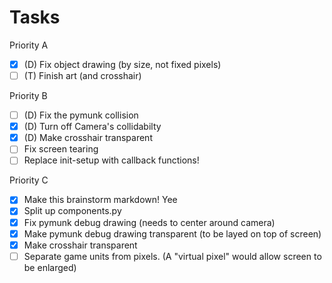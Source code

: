 # Tasks

Priority A
- [x] (D) Fix object drawing (by size, not fixed pixels)
- [ ] (T) Finish art (and crosshair)

Priority B
- [ ] (D) Fix the pymunk collision
- [x] (D) Turn off Camera's collidabilty
- [x] (D) Make crosshair transparent
- [ ] Fix screen tearing
- [ ] Replace init-setup with callback functions!

Priority C
- [x] Make this brainstorm markdown! Yee
- [x] Split up components.py 
- [x] Fix pymunk debug drawing (needs to center around camera)
- [x] Make pymunk debug drawing transparent (to be layed on top of screen)
- [x] Make crosshair transparent
- [ ] Separate game units from pixels. (A "virtual pixel" would allow screen to be enlarged)